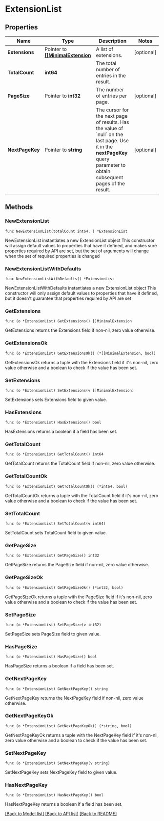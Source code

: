 # ExtensionList

## Properties

Name | Type | Description | Notes
------------ | ------------- | ------------- | -------------
**Extensions** | Pointer to [**[]MinimalExtension**](MinimalExtension.md) | A list of extensions. | [optional] 
**TotalCount** | **int64** | The total number of entries in the result. | 
**PageSize** | Pointer to **int32** | The number of entries per page. | [optional] 
**NextPageKey** | Pointer to **string** | The cursor for the next page of results. Has the value of &#x60;null&#x60; on the last page.   Use it in the **nextPageKey** query parameter to obtain subsequent pages of the result. | [optional] 

## Methods

### NewExtensionList

`func NewExtensionList(totalCount int64, ) *ExtensionList`

NewExtensionList instantiates a new ExtensionList object
This constructor will assign default values to properties that have it defined,
and makes sure properties required by API are set, but the set of arguments
will change when the set of required properties is changed

### NewExtensionListWithDefaults

`func NewExtensionListWithDefaults() *ExtensionList`

NewExtensionListWithDefaults instantiates a new ExtensionList object
This constructor will only assign default values to properties that have it defined,
but it doesn't guarantee that properties required by API are set

### GetExtensions

`func (o *ExtensionList) GetExtensions() []MinimalExtension`

GetExtensions returns the Extensions field if non-nil, zero value otherwise.

### GetExtensionsOk

`func (o *ExtensionList) GetExtensionsOk() (*[]MinimalExtension, bool)`

GetExtensionsOk returns a tuple with the Extensions field if it's non-nil, zero value otherwise
and a boolean to check if the value has been set.

### SetExtensions

`func (o *ExtensionList) SetExtensions(v []MinimalExtension)`

SetExtensions sets Extensions field to given value.

### HasExtensions

`func (o *ExtensionList) HasExtensions() bool`

HasExtensions returns a boolean if a field has been set.

### GetTotalCount

`func (o *ExtensionList) GetTotalCount() int64`

GetTotalCount returns the TotalCount field if non-nil, zero value otherwise.

### GetTotalCountOk

`func (o *ExtensionList) GetTotalCountOk() (*int64, bool)`

GetTotalCountOk returns a tuple with the TotalCount field if it's non-nil, zero value otherwise
and a boolean to check if the value has been set.

### SetTotalCount

`func (o *ExtensionList) SetTotalCount(v int64)`

SetTotalCount sets TotalCount field to given value.


### GetPageSize

`func (o *ExtensionList) GetPageSize() int32`

GetPageSize returns the PageSize field if non-nil, zero value otherwise.

### GetPageSizeOk

`func (o *ExtensionList) GetPageSizeOk() (*int32, bool)`

GetPageSizeOk returns a tuple with the PageSize field if it's non-nil, zero value otherwise
and a boolean to check if the value has been set.

### SetPageSize

`func (o *ExtensionList) SetPageSize(v int32)`

SetPageSize sets PageSize field to given value.

### HasPageSize

`func (o *ExtensionList) HasPageSize() bool`

HasPageSize returns a boolean if a field has been set.

### GetNextPageKey

`func (o *ExtensionList) GetNextPageKey() string`

GetNextPageKey returns the NextPageKey field if non-nil, zero value otherwise.

### GetNextPageKeyOk

`func (o *ExtensionList) GetNextPageKeyOk() (*string, bool)`

GetNextPageKeyOk returns a tuple with the NextPageKey field if it's non-nil, zero value otherwise
and a boolean to check if the value has been set.

### SetNextPageKey

`func (o *ExtensionList) SetNextPageKey(v string)`

SetNextPageKey sets NextPageKey field to given value.

### HasNextPageKey

`func (o *ExtensionList) HasNextPageKey() bool`

HasNextPageKey returns a boolean if a field has been set.


[[Back to Model list]](../README.md#documentation-for-models) [[Back to API list]](../README.md#documentation-for-api-endpoints) [[Back to README]](../README.md)


